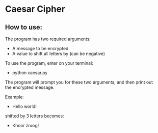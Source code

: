 # Caesar Cipher

## How to use:
The program has two required arguments:

* A message to be encrypted
* A value to shift all letters by (can be negative)

To use the program, enter on your terminal:
* python caesar.py

The program will prompt you for these two arguments, and then print out the encrypted message.

Example:

* Hello world!

shifted by 3 letters becomes:

* Khoor zruog!